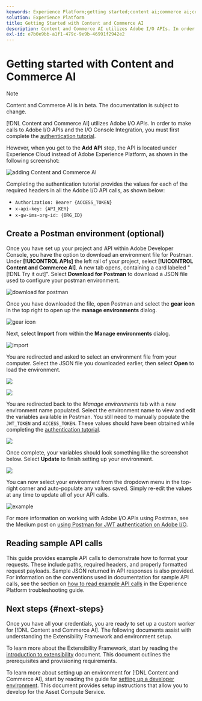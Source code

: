 ```yaml
---
keywords: Experience Platform;getting started;content ai;commerce ai;content and commerce ai
solution: Experience Platform
title: Getting Started with Content and Commerce AI
description: Content and Commerce AI utilizes Adobe I/O APIs. In order to make calls to Adobe I/O APIs and the I/O Console Integration, you must first complete the authentication tutorial.
exl-id: e7b0e9bb-a1f1-479c-9e9b-46991f2942e2
---
```

# Getting started with Content and Commerce AI

>[!NOTE]
>
>Content and Commerce AI is in beta. The documentation is subject to change.

[!DNL Content and Commerce AI] utilizes Adobe I/O APIs. In order to make calls to Adobe I/O APIs and the I/O Console Integration, you must first complete the [authentication tutorial](https://www.adobe.com/go/platform-api-authentication-en).

However, when you get to the **Add API** step, the API is located under Experience Cloud instead of Adobe Experience Platform, as shown in the following screenshot: 

![adding Content and Commerce AI](./images/add-api-updated.png)

 Completing the authentication tutorial provides the values for each of the required headers in all the Adobe I/O API calls, as shown below:

- `Authorization: Bearer {ACCESS_TOKEN}`
- `x-api-key: {API_KEY}`
- `x-gw-ims-org-id: {ORG_ID}`

## Create a Postman environment (optional)

Once you have set up your project and API within Adobe Developer Console, you have the option to download an environment file for Postman. Under **[!UICONTROL APIs]** the left rail of your project, select **[!UICONTROL Content and Commerce AI]**. A new tab opens, containing a card labeled "[!DNL Try it out]". Select **Download for Postman** to download a JSON file used to configure your postman environment. 

![download for postman](./images/add-to-postman-updated.png)

Once you have downloaded the file, open Postman and select the **gear icon** in the top right to open up the **manage environments** dialog. 

![gear icon](./images/select-gear-icon.png)

Next, select **Import** from within the **Manage environments** dialog.

![import](./images/import-updated.png)

You are redirected and asked to select an environment file from your computer. Select the JSON file you downloaded earlier, then select **Open** to load the environment.

![](./images/choose-your-file.png)

![](./images/click-open.png)

You are redirected back to the *Manage environments* tab with a new environment name populated. Select the environment name to view and edit the variables available in Postman. You still need to manually populate the `JWT_TOKEN` and `ACCESS_TOKEN`. These values should have been obtained while completing the [authentication tutorial](https://www.adobe.com/go/platform-api-authentication-en).

![](./images/re-direct-updated.png)

Once complete, your variables should look something like the screenshot below. Select **Update** to finish setting up your environment.

![](./images/final-environment-updated.png)

You can now select your environment from the dropdown menu in the top-right corner and auto-populate any values saved. Simply re-edit the values at any time to update all of your API calls.

![example](./images/select-environment-updated.png)

For more information on working with Adobe I/O APIs using Postman, see the Medium post on [using Postman for JWT authentication on Adobe I/O](https://medium.com/adobetech/using-postman-for-jwt-authentication-on-adobe-i-o-7573428ffe7f).

## Reading sample API calls

This guide provides example API calls to demonstrate how to format your requests. These include paths, required headers, and properly formatted request payloads. Sample JSON returned in API responses is also provided. For information on the conventions used in documentation for sample API calls, see the section on [how to read example API calls](../../landing/troubleshooting.md) in the Experience Platform troubleshooting guide.

## Next steps {#next-steps}

Once you have all your credentials, you are ready to set up a custom worker for [!DNL Content and Commerce AI]. The following documents assist with understanding the Extensibility Framework and environment setup.

To learn more about the Extensibility Framework, start by reading the [introduction to extensibility](https://experienceleague.adobe.com/docs/asset-compute/using/extend/understand-extensibility.html) document. This document outlines the prerequisites and provisioning requirements.

To learn more about setting up an environment for [!DNL Content and Commerce AI], start by reading the guide for [setting up a developer environment](https://experienceleague.adobe.com/docs/asset-compute/using/extend/setup-environment.html). This document provides setup instructions that allow you to develop for the Asset Compute Service.
